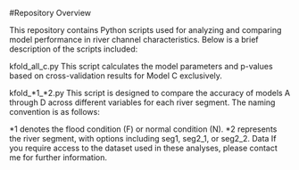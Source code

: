  #Repository Overview

This repository contains Python scripts used for analyzing and comparing model performance in river channel characteristics. Below is a brief description of the scripts included:

kfold_all_c.py
This script calculates the model parameters and p-values based on cross-validation results for Model C exclusively.

kfold_*1_*2.py
This script is designed to compare the accuracy of models A through D across different variables for each river segment. The naming convention is as follows:

*1 denotes the flood condition (F) or normal condition (N).
*2 represents the river segment, with options including seg1, seg2_1, or seg2_2.
Data
If you require access to the dataset used in these analyses, please contact me for further information.
